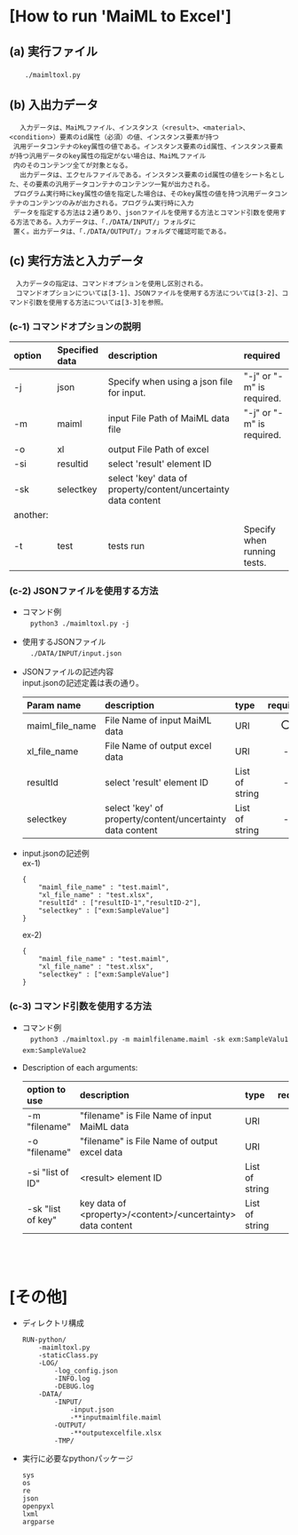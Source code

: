 # [How to run 'MaiML to Excel']

## (a) 実行ファイル
　　`./maimltoxl.py`

## (b) 入出力データ
     　入力データは、MaiMLファイル、インスタンス（<result>、<material>、<condition>）要素のid属性（必須）の値、インスタンス要素が持つ
     汎用データコンテナのkey属性の値である。インスタンス要素のid属性、インスタンス要素が持つ汎用データのkey属性の指定がない場合は、MaiMLファイル
     内のそのコンテンツ全てが対象となる。
     　出力データは、エクセルファイルである。インスタンス要素のid属性の値をシート名とした、その要素の汎用データコンテナのコンテンツ一覧が出力される。
     プログラム実行時にkey属性の値を指定した場合は、そのkey属性の値を持つ汎用データコンテナのコンテンツのみが出力される。プログラム実行時に入力
     データを指定する方法は２通りあり、jsonファイルを使用する方法とコマンド引数を使用する方法である。入力データは、「./DATA/INPUT/」フォルダに
     置く。出力データは、「./DATA/OUTPUT/」フォルダで確認可能である。

## (c) 実行方法と入力データ
    　入力データの指定は、コマンドオプションを使用し区別される。
    　コマンドオプションについては[3-1]、JSONファイルを使用する方法については[3-2]、コマンド引数を使用する方法については[3-3]を参照。

### (c-1) コマンドオプションの説明
|option|Specified data|description|required|
|:--|:--|:--|:--|
|-j|json|Specify when using a json file for input.|"-j" or "-m" is required.|
|-m|maiml|input File Path of MaiML data file|"-j" or "-m" is required.|
|-o|xl|output File Path of excel||
|-si|resultid|select 'result' element ID||
|-sk|selectkey|select 'key' data of property/content/uncertainty data content ||
|another:|
|-t|test|tests run|Specify when running tests.|


### (c-2) JSONファイルを使用する方法
- コマンド例<br>
　`python3 ./maimltoxl.py -j`

- 使用するJSONファイル <br>
  　`./DATA/INPUT/input.json` <br>

- JSONファイルの記述内容 <br>
    input.jsonの記述定義は表の通り。

    |Param name|description|type|required|
    |:--|:--|:--|:--:|
    |maiml_file_name|File Name of input MaiML data|URI|⭕️|
    |xl_file_name|File Name of output excel data|URI|-|""|
    |resultId|select 'result' element ID|List of string|-|
    |selectkey|select 'key' of property/content/uncertainty data content |List of string|-|

- input.jsonの記述例 <br>
    ex-1)
    ```
    {
        "maiml_file_name" : "test.maiml",
        "xl_file_name" : "test.xlsx",
        "resultId" : ["resultID-1","resultID-2"],
        "selectkey" : ["exm:SampleValue"]
    }
    ```
    ex-2)
    ```
    {
        "maiml_file_name" : "test.maiml",
        "xl_file_name" : "test.xlsx",
        "selectkey" : ["exm:SampleValue"]
    }
    ```

### (c-3) コマンド引数を使用する方法
- コマンド例<br>
　`python3 ./maimltoxl.py -m maimlfilename.maiml -sk exm:SampleValu1 exm:SampleValue2`　

- Description of each arguments: <br>

    |option to use|description|type|required|
    |:--|:--|:--|:--:|
    |-m "filename"|"filename" is File Name of input MaiML data|URI|⭕️|
    |-o "filename"|"filename" is File Name of output excel data|URI|-|
    |-si "list of ID"|\<result> element ID|List of string|-|
    |-sk "list of key"|key data of \<property>/\<content>/\<uncertainty> data content|List of string|-|
　　
<br><br>

# [その他]
- ディレクトリ構成
    ```
    RUN-python/
        -maimltoxl.py
        -staticClass.py
        -LOG/
            -log_config.json
            -INFO.log
            -DEBUG.log
        -DATA/
            -INPUT/
                -input.json
                -**inputmaimlfile.maiml
            -OUTPUT/
                -**outputexcelfile.xlsx
            -TMP/
    ```
- 実行に必要なpythonパッケージ
    ```
    sys
    os
    re
    json
    openpyxl
    lxml
    argparse
    ```
